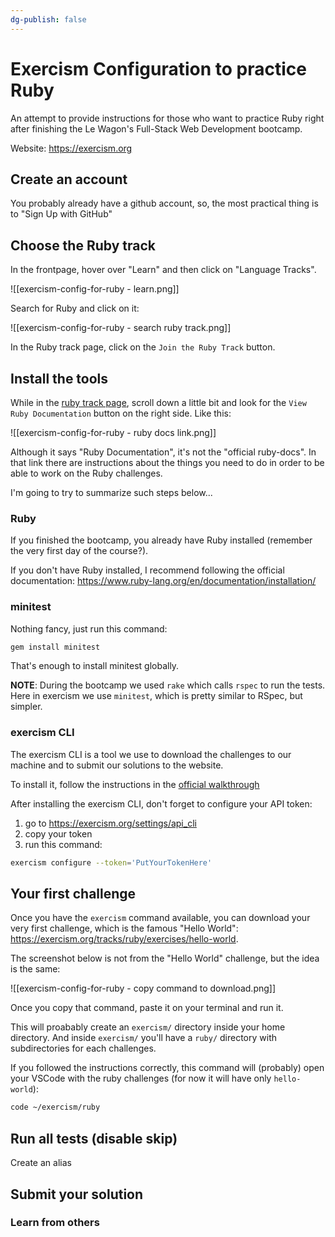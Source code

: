 ```yaml
---
dg-publish: false
---
```

# Exercism Configuration to practice Ruby

An attempt to provide instructions for those who want to practice Ruby right after finishing the Le Wagon's Full-Stack Web Development bootcamp.

Website: <https://exercism.org>


## Create an account

You probably already have a github account, so, the most practical thing is to "Sign Up with GitHub"

## Choose the Ruby track

In the frontpage, hover over "Learn" and then click on "Language Tracks".

![[exercism-config-for-ruby - learn.png]]

Search for Ruby and click on it:

![[exercism-config-for-ruby - search ruby track.png]]

In the Ruby track page, click on the `Join the Ruby Track` button.


## Install the tools

While in the [ruby track page](https://exercism.org/tracks/ruby), scroll down a little bit and look for the `View Ruby Documentation` button on the right side. Like this:

![[exercism-config-for-ruby - ruby docs link.png]]

Although it says "Ruby Documentation", it's not the "official ruby-docs". In that link there are instructions about the things you need to do in order to be able to work on the Ruby challenges.

I'm going to try to summarize such steps below...

### Ruby

If you finished the bootcamp, you already have Ruby installed (remember the very first day of the course?).

If you don't have Ruby installed, I recommend following the official documentation: <https://www.ruby-lang.org/en/documentation/installation/>


### minitest

Nothing fancy, just run this command:
```sh
gem install minitest
```

That's enough to install minitest globally.

**NOTE**: During the bootcamp we used `rake` which calls `rspec` to run the tests. Here in exercism we use `minitest`, which is pretty similar to RSpec, but simpler.


### exercism CLI

The exercism CLI is a tool we use to download the challenges to our machine and to submit our solutions to the website.

To install it, follow the instructions in the [official walkthrough](https://exercism.org/cli-walkthrough)

After installing the exercism CLI, don't forget to configure your API token:

1. go to <https://exercism.org/settings/api_cli>
2. copy your token
3. run this command:

```sh
exercism configure --token='PutYourTokenHere'
```



## Your first challenge

Once you have the `exercism` command available, you can download your very first challenge, which is the famous "Hello World": <https://exercism.org/tracks/ruby/exercises/hello-world>.

The screenshot below is not from the "Hello World" challenge, but the idea is the same:

![[exercism-config-for-ruby - copy command to download.png]]

Once you copy that command, paste it on your terminal and run it.

This will proabably create an `exercism/` directory inside your home directory. And inside `exercism/` you'll have a `ruby/` directory with subdirectories for each challenges.

If you followed the instructions correctly, this command will (probably) open your VSCode with the ruby challenges (for now it will have only `hello-world`):
```sh
code ~/exercism/ruby
```



## Run all tests (disable skip)

Create an alias


## Submit your solution

### Learn from others



